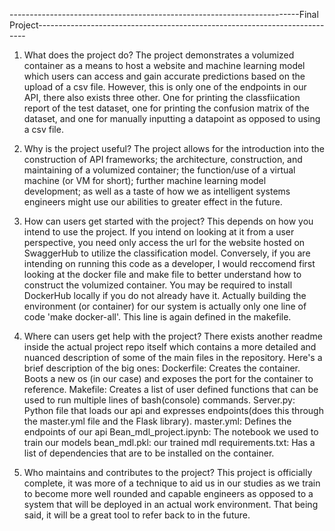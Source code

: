 ------------------------------------------------------------------------Final Project---------------------------------------------------------------------------

1. What does the project do?
The project demonstrates a volumized container as a means to host a website and machine learning model which users can access and gain accurate predictions based on the upload of a csv file. However, this is only one of the endpoints in our API, there also exists three other. One for printing the classfiication report of the test dataset, one for printing the confusion matrix of the dataset, and one for manually inputting a datapoint as opposed to using a csv file. 

2. Why is the project useful?
The project allows for the introduction into the construction of API frameworks; the architecture, construction, and maintaining of a volumized container; the function/use of a virtual machine (or VM for short); further machine learning model development; as well as a taste of how we as intelligent systems engineers might use our abilities to greater effect in the future. 

3. How can users get started with the project?
This depends on how you intend to use the project. If you intend on looking at it from a user perspective, you need only access the url for the website hosted on SwaggerHub to utilize the classification model. Conversely, if you are intending on running this code as a developer, I would reccomend first looking at the docker file and make file to better understand how to construct the volumized container. You may be required to install DockerHub locally if you do not already have it. Actually building the environment (or container) for our system is actually only one line of code 'make docker-all'. This line is again defined in the makefile.

4. Where can users get help with the project?
There exists another readme inside the actual project repo itself which contains a more detailed and nuanced description of some of the main files in the repository. Here's a brief description of the big ones: 
Dockerfile: Creates the container. Boots a new os (in our case) and exposes the port for the container to reference.
Makefile: Creates a list of user defined functions that can be used to run multiple lines of bash(console) commands.
Server.py: Python file that loads our api and expresses endpoints(does this through the master.yml file and the Flask library).
master.yml: Defines the endpoints of our api
Bean_mdl_project.ipynb: The notebook we used to train our models
bean_mdl.pkl: our trained mdl
requirements.txt: Has a list of dependencies that are to be installed on the container.

5. Who maintains and contributes to the project?
This project is officially complete, it was more of a technique to aid us in our studies as we train to become more well rounded and capable engineers as opposed to a system that will be deployed in an actual work environment. That being said, it will be a great tool to refer back to in the future.

